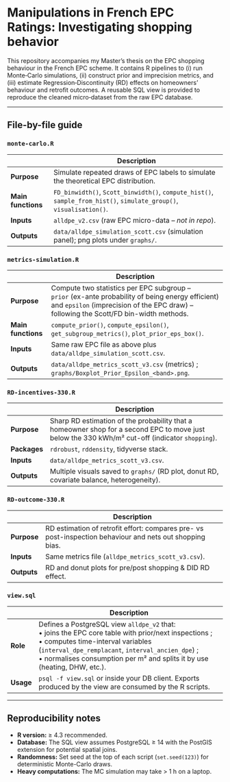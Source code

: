 # Manipulations in French EPC Ratings: Investigating shopping behavior

This repository accompanies my Master’s thesis on the EPC shopping behaviour in the French EPC scheme. It contains R pipelines to (i) run Monte‑Carlo simulations, (ii) construct prior and imprecision metrics, and (iii) estimate Regression‑Discontinuity (RD) effects on homeowners’ behaviour and retrofit outcomes. A reusable SQL view is provided to reproduce the cleaned micro‑dataset from the raw EPC database.

---

## File-by-file guide


### `monte-carlo.R`

|                     | Description |
|---------------------|-------------|
| **Purpose**         | Simulate repeated draws of EPC labels to simulate the theoretical EPC distribution. |
| **Main functions**  | `FD_binwidth()`, `Scott_binwidth()`, `compute_hist()`, `sample_from_hist()`, `simulate_group()`, `visualisation()`. |
| **Inputs**          | `alldpe_v2.csv` (raw EPC micro-data – _not in repo_). |
| **Outputs**         | `data/alldpe_simulation_scott.csv` (simulation panel); png plots under `graphs/`. |

### `metrics-simulation.R`

|                     | Description |
|---------------------|-------------|
| **Purpose**         | Compute two statistics per EPC subgroup – <br>`prior` (ex-ante probability of being energy efficient) and `epsilon` (imprecision of the EPC draw) – following the Scott/FD bin-width methods. |
| **Main functions**  | `compute_prior()`, `compute_epsilon()`, `get_subgroup_metrics()`, `plot_prior_eps_box()`. |
| **Inputs**          | Same raw EPC file as above plus `data/alldpe_simulation_scott.csv`. |
| **Outputs**         | `data/alldpe_metrics_scott_v3.csv` (metrics) ; `graphs/Boxplot_Prior_Epsilon_<band>.png`. |

### `RD-incentives-330.R`

|                     | Description |
|---------------------|-------------|
| **Purpose**         | Sharp RD estimation of the probability that a homeowner shop for a second EPC to move just below the 330 kWh/m² cut-off (indicator `shopping`). |
| **Packages**        | `rdrobust`, `rddensity`, tidyverse stack. |
| **Inputs**          | `data/alldpe_metrics_scott_v3.csv`. |
| **Outputs**         | Multiple visuals saved to `graphs/` (RD plot, donut RD, covariate balance, heterogeneity). |

### `RD-outcome-330.R`

|                     | Description |
|---------------------|-------------|
| **Purpose**         | RD estimation of retrofit effort: compares pre- vs post-inspection behaviour and nets out shopping bias. |
| **Inputs**          | Same metrics file (`alldpe_metrics_scott_v3.csv`). |
| **Outputs**         | RD and donut plots for pre/post shopping & DID RD effect. |

### `view.sql`

|                     | Description |
|---------------------|-------------|
| **Role**            | Defines a PostgreSQL view `alldpe_v2` that: <br>• joins the EPC core table with prior/next inspections ; <br>• computes time-interval variables (`interval_dpe_remplacant`, `interval_ancien_dpe`) ; <br>• normalises consumption per m² and splits it by use (heating, DHW, etc.). |
| **Usage**           | `psql -f view.sql` or inside your DB client. Exports produced by the view are consumed by the R scripts. |

---

## Reproducibility notes

* **R version:** ≥ 4.3 recommended.  
* **Database:** The SQL view assumes PostgreSQL ≥ 14 with the PostGIS extension for potential spatial joins.  
* **Randomness:** Set seed at the top of each script (`set.seed(123)`) for deterministic Monte-Carlo draws.  
* **Heavy computations:** The MC simulation may take > 1 h on a laptop.

